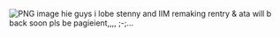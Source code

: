 ![PNG image](https://github.com/user-attachments/assets/77f365fa-aeaf-4e8c-b9b9-3b7c91faa642)
hie guys i lobe stenny and IIM remaking rentry & ata will b back soon pls be pagieient,,,, ;-;...
